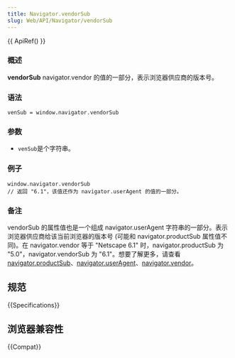 ```yaml
---
title: Navigator.vendorSub
slug: Web/API/Navigator/vendorSub
---
```


{{ ApiRef() }}

### 概述

**vendorSub** navigator.vendor 的值的一部分，表示浏览器供应商的版本号。

### 语法

```plain
venSub = window.navigator.vendorSub
```

### 参数

- `venSub`是个字符串。

### 例子

```plain
window.navigator.vendorSub
// 返回 "6.1"，该值还作为 navigator.userAgent 的值的一部分。
```

### 备注

vendorSub 的属性值也是一个组成 navigator.userAgent 字符串的一部分。表示浏览器供应商给该当前浏览器的版本号 (可能和 navigator.productSub 属性值不同)。在 navigator.vendor 等于 "Netscape 6.1" 时，navigator.productSub 为 "5.0"，navigator.vendorSub 为 "6.1"。想要了解更多，请查看 [navigator.productSub](/zh-CN/DOM/window.navigator.productSub)、[navigator.userAgent](/zh-CN/DOM/window.navigator.userAgent)、[navigator.vendor](/zh-CN/DOM/window.navigator.vendor)。

## 规范

{{Specifications}}

## 浏览器兼容性

{{Compat}}
